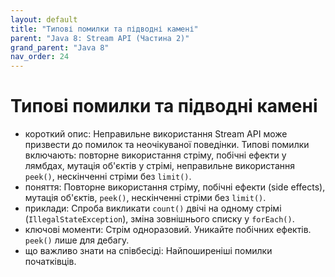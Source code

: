 ```yaml
---
layout: default
title: "Типові помилки та підводні камені"
parent: "Java 8: Stream API (Частина 2)"
grand_parent: "Java 8"
nav_order: 24
---
```


# Типові помилки та підводні камені

*   короткий опис: Неправильне використання Stream API може призвести до помилок та неочікуваної поведінки. Типові помилки включають: повторне використання стріму, побічні ефекти у лямбдах, мутація об'єктів у стрімі, неправильне використання `peek()`, нескінченні стріми без `limit()`.
*   поняття: Повторне використання стріму, побічні ефекти (side effects), мутація об'єктів, `peek()`, нескінченні стріми без `limit()`.
*   приклади: Спроба викликати `count()` двічі на одному стрімі (`IllegalStateException`), зміна зовнішнього списку у `forEach()`.
*   ключові моменти: Стрім одноразовий. Уникайте побічних ефектів. `peek()` лише для дебагу.
*   що важливо знати на співбесіді: Найпоширеніші помилки початківців.

